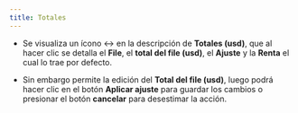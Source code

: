 ```yaml
---
title: Totales
---
```


- Se visualiza un ícono ↔ en la descripción de **Totales (usd)**, que al hacer clic se detalla el **File**, el **total del file (usd)**, el **Ajuste** y la **Renta** el cual lo trae por defecto.

- Sin embargo permite la edición del **Total del file (usd)**, luego podrá hacer clic en el botón **Aplicar ajuste** para guardar los cambios o presionar el botón **cancelar** para desestimar la acción.

<!-- ![Totales](../../../static/img/reservas-online/mis-reservas/totales.png) -->
